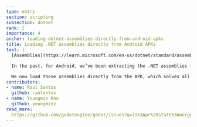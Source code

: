 ```yaml
---
type: entry
section: scripting
subsection: dotnet
rank: 2
importance: 4
anchor: loading-dotnet-assemblies-directly-from-android-apks
title: Loading .NET assemblies directly from Android APKs
text: |
  [Assemblies](https://learn.microsoft.com/en-us/dotnet/standard/assembly/) are the building blocks of any C#/.NET application as they provide types and resources for different functionalities. Functionalities ranging from system <abbr title="input/output">I/O</abbr> utilites to your own game logic.

  In the past, for Android, we’ve been extracting the .NET assemblies from the exported APK and stored them in cache. While this works well on other platforms, it caused issues on Android, such as outdated assemblies or permission errors.

  We now load those assemblies directly from the APK, which solves all those issues.
contributors:
- name: Raul Santos
  github: raulsntos
- name: Youngmin Koo
  github: youngminz
read_more: 
  https://github.com/godotengine/godot/issues?q=is%3Apr%20state%3Amerged%20105262%20105853
---
```

